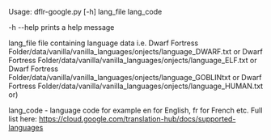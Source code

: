 Usage: dflr-google.py [-h] lang_file lang_code

-h --help prints a help message

lang_file file containing language data i.e. Dwarf Fortress Folder/data/vanilla/vanilla_languages/onjects/language_DWARF.txt or 
Dwarf Fortress Folder/data/vanilla/vanilla_languages/onjects/language_ELF.txt or
Dwarf Fortress Folder/data/vanilla/vanilla_languages/onjects/language_GOBLINtxt or
Dwarf Fortress Folder/data/vanilla/vanilla_languages/onjects/language_HUMAN.txt or)

lang_code - language code for example en for English, fr for French etc. Full list here: https://cloud.google.com/translation-hub/docs/supported-languages
